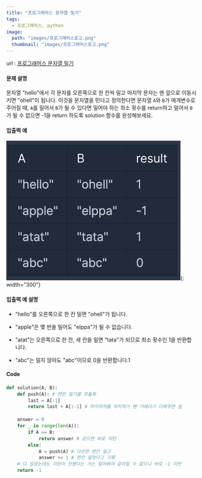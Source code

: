 ```yaml
---
title: "프로그래머스 문자열 밀기"
tags:
  - 프로그래머스, python
image:
  path: "images/프로그래머스로고.png"
  thumbnail: "images/프로그래머스로고.png"
---
```


url : [프로그래머스 문자열 밀기](https://school.programmers.co.kr/learn/courses/30/lessons/120921)

#### 문제 설명
문자열 "hello"에서 각 문자를 오른쪽으로 한 칸씩 밀고 마지막 문자는 맨 앞으로 이동시키면 "ohell"이 됩니다. 이것을 문자열을 민다고 정의한다면 문자열 `A`와 `B`가 매개변수로 주어질 때, `A`를 밀어서 `B`가 될 수 있다면 밀어야 하는 최소 횟수를 return하고 밀어서 `B`가 될 수 없으면 -1을 return 하도록 solution 함수를 완성해보세요.


#### 입출력 예
![](/images/2023-06-16-21-19-29.png){: width="300"}

#### 입출력 예 설명
-   "hello"를 오른쪽으로 한 칸 밀면 "ohell"가 됩니다.

-   "apple"은 몇 번을 밀어도 "elppa"가 될 수 없습니다.

-   "atat"는 오른쪽으로 한 칸, 세 칸을 밀면 "tata"가 되므로 최소 횟수인 1을 반환합니다.

-   "abc"는 밀지 않아도 "abc"이므로 0을 반환합니다.1

#### Code

```python
def solution(A, B):
    def push(A): # 한칸 밀기를 모듈화
        last = A[-1] 
        return last + A[:-1] # 마지막꺼를 마지막거 뺀 거에다가 더해주면 됨
        
    answer = 0
    for _ in range(len(A)):
        if A == B:
            return answer # 같으면 바로 리턴
        else:
            A = push(A) # 다르면 한칸 밀고
            answer += 1 # 한칸 밀었다고 기록
    # 다 밀었는데도 리턴이 안됐다는 거는 밀어봐야 같아질 수 없으니 바로 -1 리턴
    return -1
```
